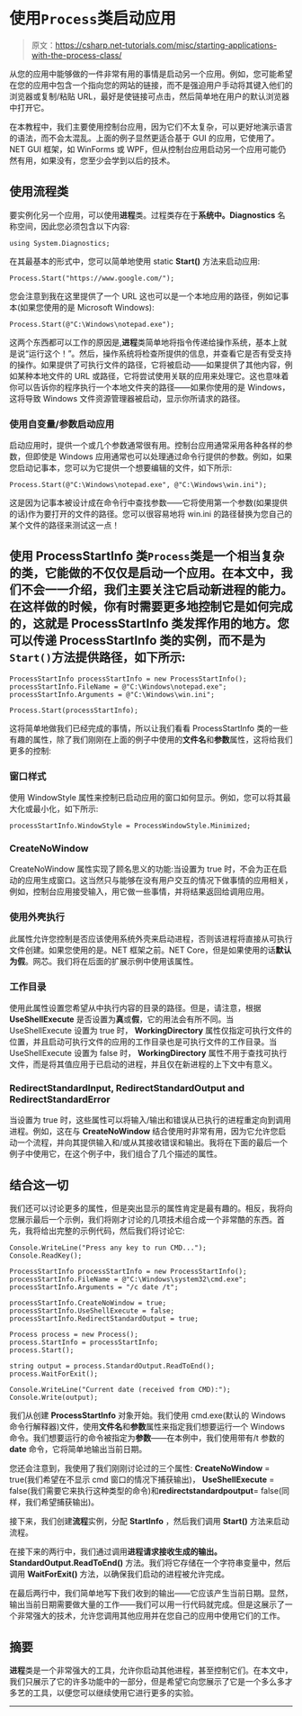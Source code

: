 # 使用`Process`类启动应用

> 原文：<https://csharp.net-tutorials.com/misc/starting-applications-with-the-process-class/>

从您的应用中能够做的一件非常有用的事情是启动另一个应用。例如，您可能希望在您的应用中包含一个指向您的网站的链接，而不是强迫用户手动将其键入他们的浏览器或复制/粘贴 URL，最好是使链接可点击，然后简单地在用户的默认浏览器中打开它。

在本教程中，我们主要使用控制台应用，因为它们不太复杂，可以更好地演示语言的语法，而不会太混乱。上面的例子显然更适合基于 GUI 的应用，它使用了。NET GUI 框架，如 WinForms 或 WPF，但从控制台应用启动另一个应用可能仍然有用，如果没有，您至少会学到以后的技术。

## 使用流程类

要实例化另一个应用，可以使用**进程**类。过程类存在于**系统中。Diagnostics** 名称空间，因此您必须包含以下内容:

```
using System.Diagnostics;
```

在其最基本的形式中，您可以简单地使用 static **Start()** 方法来启动应用:

<input type="hidden" name="IL_IN_ARTICLE">

```
Process.Start("https://www.google.com/");
```

您会注意到我在这里提供了一个 URL 这也可以是一个本地应用的路径，例如记事本(如果您使用的是 Microsoft Windows):

```
Process.Start(@"C:\Windows\notepad.exe");
```

这两个东西都可以工作的原因是,**进程**类简单地将指令传递给操作系统，基本上就是说“运行这个！”。然后，操作系统将检查所提供的信息，并查看它是否有受支持的操作。如果提供了可执行文件的路径，它将被启动——如果提供了其他内容，例如某种本地文件的 URL 或路径，它将尝试使用关联的应用来处理它。这也意味着你可以告诉你的程序执行一个本地文件夹的路径——如果你使用的是 Windows，这将导致 Windows 文件资源管理器被启动，显示你所请求的路径。

### 使用自变量/参数启动应用

启动应用时，提供一个或几个参数通常很有用。控制台应用通常采用各种各样的参数，但即使是 Windows 应用通常也可以处理通过命令行提供的参数。例如，如果您启动记事本，您可以为它提供一个想要编辑的文件，如下所示:

```
Process.Start(@"C:\Windows\notepad.exe", @"C:\Windows\win.ini");
```

这是因为记事本被设计成在命令行中查找参数——它将使用第一个参数(如果提供的话)作为要打开的文件的路径。您可以很容易地将 win.ini 的路径替换为您自己的某个文件的路径来测试这一点！

## 使用 ProcessStartInfo 类`Process`类是一个相当复杂的类，它能做的不仅仅是启动一个应用。在本文中，我们不会一一介绍，我们主要关注它启动新进程的能力。在这样做的时候，你有时需要更多地控制它是如何完成的，这就是 **ProcessStartInfo** 类发挥作用的地方。您可以传递 ProcessStartInfo 类的实例，而不是为`Start()`方法提供路径，如下所示:

```
ProcessStartInfo processStartInfo = new ProcessStartInfo();
processStartInfo.FileName = @"C:\Windows\notepad.exe";
processStartInfo.Arguments = @"C:\Windows\win.ini";

Process.Start(processStartInfo);
```

这将简单地做我们已经完成的事情，所以让我们看看 ProcessStartInfo 类的一些有趣的属性，除了我们刚刚在上面的例子中使用的**文件名**和**参数**属性，这将给我们更多的控制:

### 窗口样式

使用 WindowStyle 属性来控制已启动应用的窗口如何显示。例如，您可以将其最大化或最小化，如下所示:

```
processStartInfo.WindowStyle = ProcessWindowStyle.Minimized;
```

### CreateNoWindow

CreateNoWindow 属性实现了顾名思义的功能:当设置为 true 时，不会为正在启动的应用生成窗口。这当然只与能够在没有用户交互的情况下做事情的应用相关，例如，控制台应用接受输入，用它做一些事情，并将结果返回给调用应用。

### 使用外壳执行

此属性允许您控制是否应该使用系统外壳来启动进程，否则该进程将直接从可执行文件创建。如果您使用的是。NET 框架之前。NET Core，但是如果使用的话**默认为假**。网芯。我们将在后面的扩展示例中使用该属性。

### 工作目录

使用此属性设置您希望从中执行内容的目录的路径。但是，请注意，根据 **UseShellExecute** 是否设置为**真**或**假**，它的用法会有所不同。当 UseShellExecute 设置为 true 时， **WorkingDirectory** 属性仅指定可执行文件的位置，并且启动可执行文件的应用的工作目录也是可执行文件的工作目录。当 UseShellExecute 设置为 false 时， **WorkingDirectory** 属性不用于查找可执行文件，而是将其值应用于已启动的进程，并且仅在新进程的上下文中有意义。

### RedirectStandardInput, RedirectStandardOutput and RedirectStandardError

当设置为 true 时，这些属性可以将输入/输出和错误从已执行的进程重定向到调用进程。例如，这在与 **CreateNoWindow** 结合使用时非常有用，因为它允许您启动一个流程，并向其提供输入和/或从其接收错误和输出。我将在下面的最后一个例子中使用它，在这个例子中，我们组合了几个描述的属性。

## 结合这一切

我们还可以讨论更多的属性，但是突出显示的属性肯定是最有趣的。相反，我将向您展示最后一个示例，我们将刚才讨论的几项技术组合成一个非常酷的东西。首先，我将给出完整的示例代码，然后我们将讨论它:

```
Console.WriteLine("Press any key to run CMD...");
Console.ReadKey();

ProcessStartInfo processStartInfo = new ProcessStartInfo();
processStartInfo.FileName = @"C:\Windows\system32\cmd.exe";
processStartInfo.Arguments = "/c date /t";

processStartInfo.CreateNoWindow = true;
processStartInfo.UseShellExecute = false;			
processStartInfo.RedirectStandardOutput = true;

Process process = new Process();
process.StartInfo = processStartInfo;
process.Start();

string output = process.StandardOutput.ReadToEnd();
process.WaitForExit();

Console.WriteLine("Current date (received from CMD):");
Console.Write(output);
```

我们从创建 **ProcessStartInfo** 对象开始。我们使用 cmd.exe(默认的 Windows 命令行解释器)文件，使用**文件名**和**参数**属性来指定我们想要运行一个 Windows 命令。我们想要运行的命令被指定为**参数**——在本例中，我们使用带有/t 参数的 **date** 命令，它将简单地输出当前日期。

您还会注意到，我使用了我们刚刚讨论过的三个属性: **CreateNoWindow** = true(我们希望在不显示 cmd 窗口的情况下捕获输出)， **UseShellExecute** = false(我们需要它来执行这种类型的命令)和**redirectstandardpoutput**= false(同样，我们希望捕获输出)。

接下来，我们创建**流程**实例，分配 **StartInfo** ，然后我们调用 **Start()** 方法来启动流程。

在接下来的两行中，我们通过调用**进程请求接收生成的输出。StandardOutput.ReadToEnd()** 方法。我们将它存储在一个字符串变量中，然后调用 **WaitForExit()** 方法，以确保我们启动的进程被允许完成。

在最后两行中，我们简单地写下我们收到的输出——它应该产生当前日期。显然，输出当前日期需要做大量的工作——我们可以用一行代码就完成。但是这展示了一个非常强大的技术，允许您调用其他应用并在您自己的应用中使用它们的工作。

## 摘要

**进程**类是一个非常强大的工具，允许你启动其他进程，甚至控制它们。在本文中，我们只展示了它的许多功能中的一部分，但是希望它向您展示了它是一个多么多才多艺的工具，以便您可以继续使用它进行更多的实验。

* * *